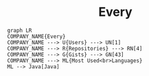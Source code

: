 <h1 align="center">Every</h1>

```mermaid
graph LR
COMPANY_NAME{Every}
COMPANY_NAME ---> U{Users} ---> UN[1]
COMPANY_NAME ---> R{Repositories} ---> RN[4]
COMPANY_NAME ---> G{Gists} ---> GN[43]
COMPANY_NAME ---> ML{Most Used<br>Languages}
ML --> Java[Java]
```
